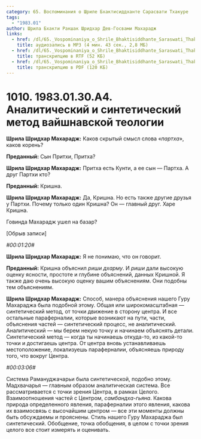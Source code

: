 ```yaml
---
category: 65. Воспоминания о Шриле Бхактисиддханте Сарасвати Тхакуре
tags:
  - "1983.01"
author: Шрила Бхакти Ракшак Шридхар Дев-Госвами Махарадж
links:
  - href: /dl/65._Vospominaniya_o_Shrile_Bhaktisiddhante_Saraswati_Thakure/1010_1983.01.30.A4_SridharMj_Analiticheskiy_i_sinteticheskiy_metod_vaishnavskoy_teologii.mp3
    title: аудиозапись в MP3 (4 мин. 43 сек., 2,8 МБ)
  - href: /dl/65._Vospominaniya_o_Shrile_Bhaktisiddhante_Saraswati_Thakure/1010_1983.01.30.A4_SridharMj_Analiticheskiy_i_sinteticheskiy_metod_vaishnavskoy_teologii.rtf
    title: транскрипцию в RTF (52 КБ)
  - href: /dl/65._Vospominaniya_o_Shrile_Bhaktisiddhante_Saraswati_Thakure/1010_1983.01.30.A4_SridharMj_Analiticheskiy_i_sinteticheskiy_metod_vaishnavskoy_teologii.pdf
    title: транскрипцию в PDF (120 КБ)
---
```


# 1010. 1983.01.30.A4. Аналитический и синтетический метод вайшнавской теологии

**Шрила Шридхар Махарадж:** Каков скрытый смысл слова «*партха*», каков корень?

**Преданный:** Сын Притхи, Притха?

**Шрила Шридхар Махарадж:** Притха есть Кунти, а ее сын — Партха. А друг Партхи кто?

**Преданный:** Кришна.

**Шрила Шридхар Махарадж:** Да, Кришна. Но есть также другие друзья у Партхи. Почему только один Кришна? Он — главный друг. Харе Кришна.

Говинда Махарадж ушел на базар?

[Обрыв записи]

*#00:01:20#*

**Шрила Шридхар Махарадж:** Я не понимаю, что он говорит.

**Преданный:** Кришна объяснил *риши дхарму*. И *риши* дали высокую оценку ясности, простоте и глубине объяснений, данных Кришной. Я также даю очень высокую оценку вашим объяснениям. Они подобны тем объяснениям.

**Шрила Шридхар Махарадж:** Способ, манера объяснения нашего Гуру Махараджа была подобной этому. Общая или широкомасштабная — синтетический метод, от точки движение в сторону центра. И все остальные параферналии, которые возникают на пути, части, объяснения частей — синтетический процесс, не аналитический. Аналитический — мы берем некую точку и начинаем объяснять детали. Синтетический метод — когда ты начинаешь откуда-то, из какой-то точки и достигаешь центра. От центра вновь устанавливаешь местоположение, локализуешь параферналии, объясняешь природу того, что вокруг Центра.

*#00:03:06#*

Система Рамануджачарьи была синтетической, подобно этому. Мадхвачарья — главным образом аналитическая система. Все рассматривается с точки зрения Центра, в рамках Целого. Взаимоотношения частей с Центром, *самбандха-гьяна*. Какова природа определенного явления, параферналии этого явления, какова их взаимосвязь с высочайшим центром — все эти моменты должны быть обсуждаемы и прояснены. Стиль нашего Гуру Махараджа был синтетический. Обобщение, точка обобщения, в целом с точки зрения целого все стоит измерять и оценивать.

